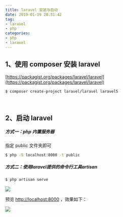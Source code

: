 ```yaml
---
title: laravel 安装与启动
date: 2019-01-19 20:51:42
tag:
- laravel
- php
categories:
- php
- laravel
---
```


## 1、使用 composer 安装 laravel

[https://packagist.org/packages/laravel/laravel](https://packagist.org/packages/laravel/laravel)

```bash
$ composer create-project laravel/laravel laravel5
```

&#8195;&#8195;

## 2、启动 laravel

##### 方式一：php 内置服务器

指定 public 文件夹即可

```bash
$ php -S localhost:8000 -t public
```

##### 方式二：使用laravel提供的命令行工具artisan

```bash
$ php artisan serve
```

![](laravel-start/2.png)

预览 [http://localhost:8000](http://localhost:8000) ，效果如下：

![](laravel-start/1.png)
